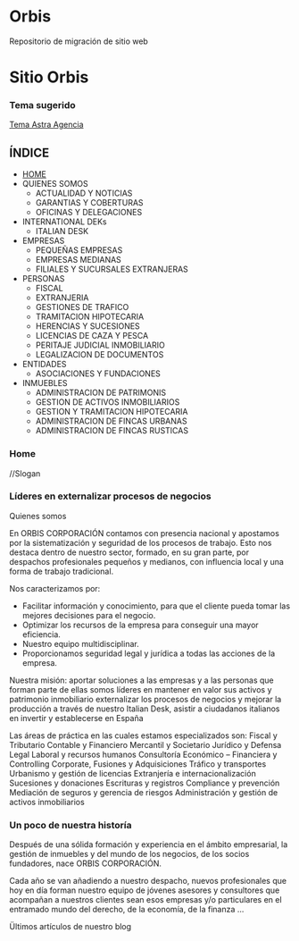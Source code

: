 # Orbis
Repositorio de migración de sitio web


Sitio Orbis
==================

### Tema sugerido
[Tema Astra Agencia](https://websitedemos.net/agency-02/)


## ÍNDICE

 * [HOME](https://github.com/rich1n/proyecto-uno/Freelancer/orbis.md#Home)
 * QUIENES SOMOS
    * ACTUALIDAD Y NOTICIAS
    * GARANTIAS Y COBERTURAS
    * OFICINAS Y DELEGACIONES
 * INTERNATIONAL DEKs
    * ITALIAN DESK
 * EMPRESAS
    * PEQUEÑAS EMPRESAS
    * EMPRESAS MEDIANAS   
    * FILIALES Y SUCURSALES EXTRANJERAS
 * PERSONAS
    * FISCAL
    * EXTRANJERIA
    * GESTIONES DE TRAFICO
    * TRAMITACION HIPOTECARIA
    * HERENCIAS Y SUCESIONES
    * LICENCIAS DE CAZA Y PESCA
    * PERITAJE JUDICIAL INMOBILIARIO
    * LEGALIZACION DE DOCUMENTOS
 * ENTIDADES
    * ASOCIACIONES Y FUNDACIONES
 * INMUEBLES
    * ADMINISTRACION DE PATRIMONIS
    * GESTION DE ACTIVOS INMOBILIARIOS
    * GESTION Y TRAMITACION HIPOTECARIA
    * ADMINISTRACION DE FINCAS URBANAS
    * ADMINISTRACION DE FINCAS RUSTICAS




### Home


//Slogan
### Líderes en externalizar  procesos de negocios

Quienes somos 

En ORBIS CORPORACIÓN contamos con presencia nacional y apostamos por la sistematización y seguridad de los procesos de trabajo. Esto nos destaca dentro de nuestro sector, formado, en su gran parte, por despachos profesionales pequeños y medianos, con influencia local y una forma de trabajo tradicional.

Nos caracterizamos por:
* Facilitar información y conocimiento, para que el cliente pueda tomar las mejores decisiones para el negocio.
* Optimizar los recursos de la empresa para conseguir una mayor eficiencia.
* Nuestro equipo multidisciplinar.
* Proporcionamos seguridad legal y jurídica a todas las acciones de la empresa.


Nuestra misión:
aportar soluciones a las empresas y a las personas que forman parte de ellas
somos líderes en mantener en valor sus activos y patrimonio inmobiliario
externalizar los procesos de negocios y mejorar la producción
a través de nuestro Italian Desk, asistir a ciudadanos italianos en invertir y establecerse en España

Las áreas de práctica en las cuales estamos especializados son:
Fiscal  y Tributario
Contable y Financiero
Mercantil y Societario
Jurídico y Defensa Legal
Laboral y recursos humanos
Consultoría Económico – Financiera y Controlling
Corporate, Fusiones y Adquisiciones
Tráfico y transportes
Urbanismo y gestión de licencias
Extranjería e internacionalización
Sucesiones y donaciones
Escrituras y registros
Compliance y prevención
Mediación de seguros y gerencia de riesgos
Administración y gestión de activos inmobiliarios

### Un poco de nuestra historía

Después de una sólida formación y experiencia en el ámbito empresarial, la gestión de inmuebles y del mundo de los negocios, de los socios fundadores, nace ORBIS CORPORACIÓN. 

Cada año se van añadiendo a nuestro despacho, nuevos profesionales que hoy en día forman nuestro equipo de jóvenes asesores y consultores que acompañan a nuestros clientes sean esos empresas y/o particulares en el entramado mundo del derecho, de la economía, de la finanza ...



Ültimos artículos de nuestro blog
